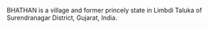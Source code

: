 BHATHAN is a village and former princely state in Limbdi Taluka of Surendranagar District, Gujarat, India.
